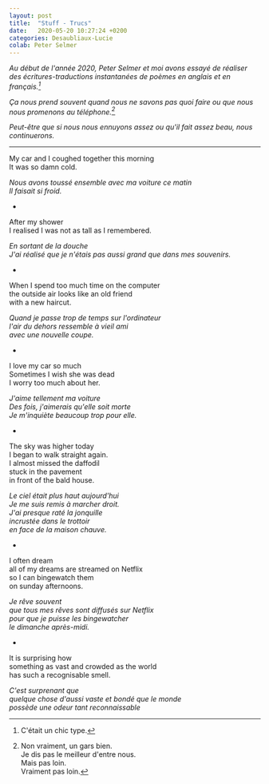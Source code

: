 ```yaml
---
layout: post
title:  "Stuff - Trucs"
date:   2020-05-20 10:27:24 +0200
categories: Desaubliaux-Lucie
colab: Peter Selmer
---
```


*Au début de l'année 2020, Peter Selmer et moi avons essayé de réaliser des écritures-traductions instantanées de poèmes en anglais et en français.[^1]*

[^1]: C'était un chic type.

*Ça nous prend souvent quand nous ne savons pas quoi faire ou que nous nous promenons au téléphone.[^bignote]*

[^bignote]: Non vraiment, un gars bien.    
    Je dis pas le meilleur d'entre nous.    
    Mais pas loin.    
    Vraiment pas loin.

*Peut-être que si nous nous ennuyons assez ou qu'il fait assez beau, nous continuerons.*

***

My car and I coughed together this morning  
It was so damn cold.

*Nous avons toussé ensemble avec ma voiture ce matin  
Il faisait si froid.*

*

After my shower  
I realised I was not as tall as I remembered.

*En sortant de la douche  
J'ai réalisé que je n'étais pas aussi grand que dans mes souvenirs.*

*

When I spend too much time on the computer  
the outside air looks like an old friend  
with a new haircut.

*Quand je passe trop de temps sur l'ordinateur  
l'air du dehors ressemble à vieil ami  
avec une nouvelle coupe.*

*

I love my car so much  
Sometimes I wish she was dead  
I worry too much about her.

*J'aime tellement ma voiture  
Des fois, j'aimerais qu'elle soit morte  
Je m'inquiète beaucoup trop pour elle.*

*

The sky was higher today  
I began to walk straight again.  
I almost missed the daffodil  
stuck in the pavement  
in front of the bald house.

*Le ciel était plus haut aujourd'hui  
Je me suis remis à marcher droit.  
J'ai presque raté la jonquille  
incrustée dans le trottoir  
en face de la maison chauve.*

*

I often dream  
all of my dreams are streamed on Netflix  
so I can bingewatch them  
on sunday afternoons.

*Je rêve souvent  
que tous mes rêves sont diffusés sur Netflix  
pour que je puisse les bingewatcher  
le dimanche après-midi.*

*

It is surprising how  
something as vast and crowded as the world  
has such a recognisable smell.

*C'est surprenant que  
quelque chose d'aussi vaste et bondé que le monde  
possède une odeur tant reconnaissable*
